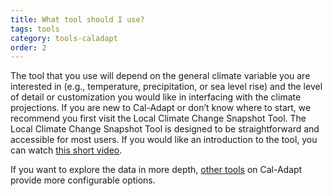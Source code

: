 ```yaml
---
title: What tool should I use?
tags: tools
category: tools-caladapt
order: 2
---
```


The tool that you use will depend on the general climate variable you are interested in (e.g., temperature, precipitation, or sea level rise) and the level of detail or customization you would like in interfacing with the climate projections. If you are new to Cal-Adapt or don’t know where to start, we recommend you first visit the Local Climate Change Snapshot Tool. The Local Climate Change Snapshot Tool is designed to be straightforward and accessible for most users. If you would like an introduction to the tool, you can watch [this short video](https://www.youtube.com/watch?v=qcXtv2LpWr0).

If you want to explore the data in more depth, [other tools](https://cal-adapt.org/tools/) on Cal-Adapt provide more configurable options.

